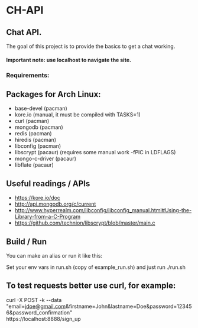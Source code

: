 # CH-API

## Chat API.

The goal of this project is to provide the basics to get a chat working.

#### Important note: use localhost to navigate the site.

### Requirements:

## Packages for Arch Linux:
* base-devel (pacman)
* kore.io (manual, it must be compiled with TASKS=1)
* curl (pacman)
* mongodb (pacman)
* redis (pacman)
* hiredis (pacman)
* libconfig (pacman)
* libscrypt (pacaur) (requires some manual work -fPIC in LDFLAGS)
* mongo-c-driver (pacaur)
* libflate (pacaur)

## Useful readings / APIs

* https://kore.io/doc
* http://api.mongodb.org/c/current
* http://www.hyperrealm.com/libconfig/libconfig_manual.html#Using-the-Library-from-a-C-Program
* https://github.com/technion/libscrypt/blob/master/main.c

## Build / Run
You can make an alias or run it like this:

Set your env vars in run.sh (copy of example_run.sh) and just run ./run.sh

## To test requests better use curl, for example:

curl -X POST -k --data \
  "email=jdoe@gmail.com&firstname=John&lastname=Doe&password=123456&password_confirmation" \
  https://localhost:8888/sign_up
